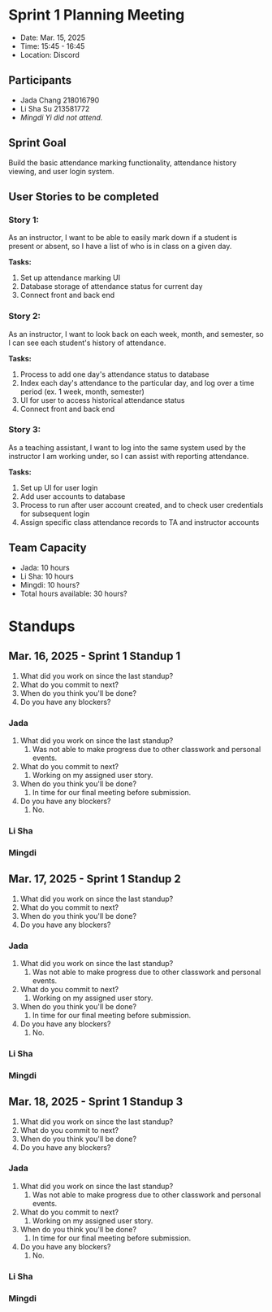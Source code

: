 # Sprint 1 Planning Meeting
- Date: Mar. 15, 2025
- Time: 15:45 - 16:45
- Location: Discord

## Participants
- Jada Chang 218016790  
- Li Sha Su 213581772
- *Mingdi Yi did not attend.*

## Sprint Goal
Build the basic attendance marking functionality, attendance history viewing, and user login system.

## User Stories to be completed
### Story 1:
As an instructor, I want to be able to easily mark down if a student is present or absent, so I have a list of who is in class on a given day.

**Tasks:**
1. Set up attendance marking UI
2. Database storage of attendance status for current day
3. Connect front and back end

### Story 2:
As an instructor, I want to look back on each week, month, and semester, so I can see each student's history of attendance.  

**Tasks:**
1. Process to add one day's attendance status to database
2. Index each day's attendance to the particular day, and log over a time period (ex. 1 week, month, semester)
3. UI for user to access historical attendance status
4. Connect front and back end

### Story 3:
As a teaching assistant, I want to log into the same system used by the instructor I am working under, so I can assist with reporting attendance.

**Tasks:**
1. Set up UI for user login
2. Add user accounts to database
3. Process to run after user account created, and to check user credentials for subsequent login
4. Assign specific class attendance records to TA and instructor accounts

## Team Capacity
- Jada: 10 hours
- Li Sha: 10 hours
- Mingdi: 10 hours?
- Total hours available: 30 hours?

# Standups
## Mar. 16, 2025 - Sprint 1 Standup 1
1. What did you work on since the last standup?
2. What do you commit to next?
3. When do you think you'll be done?
4. Do you have any blockers?

### Jada
1. What did you work on since the last standup? 
   1. Was not able to make progress due to other classwork and personal events.
2. What do you commit to next? 
   1. Working on my assigned user story.
3. When do you think you'll be done?
   1. In time for our final meeting before submission.
4. Do you have any blockers?
   1. No.
### Li Sha

### Mingdi

## Mar. 17, 2025 - Sprint 1 Standup 2
1. What did you work on since the last standup?
2. What do you commit to next?
3. When do you think you'll be done?
4. Do you have any blockers?

### Jada
1. What did you work on since the last standup?
    1. Was not able to make progress due to other classwork and personal events.
2. What do you commit to next?
    1. Working on my assigned user story.
3. When do you think you'll be done?
    1. In time for our final meeting before submission.
4. Do you have any blockers?
    1. No.

### Li Sha

### Mingdi

## Mar. 18, 2025 - Sprint 1 Standup 3
1. What did you work on since the last standup?
2. What do you commit to next?
3. When do you think you'll be done?
4. Do you have any blockers?

### Jada
1. What did you work on since the last standup?
    1. Was not able to make progress due to other classwork and personal events.
2. What do you commit to next?
    1. Working on my assigned user story.
3. When do you think you'll be done?
    1. In time for our final meeting before submission.
4. Do you have any blockers?
    1. No.

### Li Sha

### Mingdi